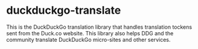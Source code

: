 # duckduckgo-translate
This is the DuckDuckGo translation library that handles translation tockens sent from the Duck.co website. This library also helps
DDG and the community translate DuckDuckGo micro-sites and other services. 
